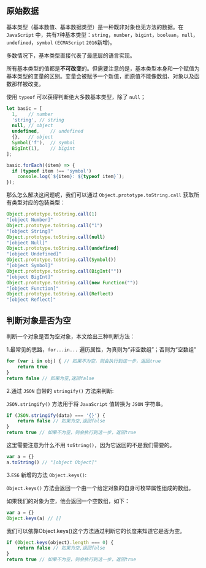 ## 原始数据

基本类型（基本数值、基本数据类型）是一种既非对象也无方法的数据。在 `JavaScript` 中，共有`7`种基本类型：`string`，`number`，`bigint`，`boolean`，`null`，`undefined`，`symbol` `(ECMAScript` `2016`新增)。

多数情况下，基本类型直接代表了最底层的语言实现。

所有基本类型的值都是**不可改变**的。但需要注意的是，基本类型本身和一个赋值为基本类型的变量的区别。变量会被赋予一个新值，而原值不能像数组、对象以及函数那样被改变。

使用 `typeof` 可以获得判断绝大多数基本类型，除了 `null`；

```js
let basic = [
  1,	// number
  'string',	// string
  null,	// object
  undefined,	// undefined
  {},	// object
  Symbol('f'),	// symbol
  BigInt(1),	// bigint
];

basic.forEach((item) => {
  if (typeof item !== 'symbol')
    console.log(`${item}: ${typeof item}`);
});
```

那么怎么解决这问题呢，我们可以通过 `Object.prototype.toString.call` 获取所有类型对应的包装类型：

```js
Object.prototype.toString.call(1)
"[object Number]"
Object.prototype.toString.call("1")
"[object String]"
Object.prototype.toString.call(null)
"[object Null]"
Object.prototype.toString.call(undefined)
"[object Undefined]"
Object.prototype.toString.call(Symbol())
"[object Symbol]"
Object.prototype.toString.call(BigInt(""))
"[object BigInt]"
Object.prototype.toString.call(new Function(""))
"[object Function]"
Object.prototype.toString.call(Reflect)
"[object Reflect]"
```

## 判断对象是否为空

判断一个对象是否为空对象，本文给出三种判断方法：

1.最常见的思路，`for...in...` 遍历属性，为真则为“非空数组”；否则为“空数组”

```js
for (var i in obj) { // 如果不为空，则会执行到这一步，返回true
    return true
}
return false // 如果为空,返回false
```

2.通过 `JSON` 自带的 `stringify()` 方法来判断:

`JSON.stringify()` 方法用于将 `JavaScript` 值转换为 `JSON` 字符串。

```js
if (JSON.stringify(data) === '{}') {
    return false // 如果为空,返回false
}
return true // 如果不为空，则会执行到这一步，返回true
```

这里需要注意为什么不用 `toString()`，因为它返回的不是我们需要的。

```js
var a = {}
a.toString() // "[object Object]"
```

3.`ES6` 新增的方法 `Object.keys()`:

`Object.keys()` 方法会返回一个由一个给定对象的自身可枚举属性组成的数组。

如果我们的对象为空，他会返回一个空数组，如下：

```js
var a = {}
Object.keys(a) // []
```

我们可以依靠Object.keys()这个方法通过判断它的长度来知道它是否为空。

```js
if (Object.keys(object).length === 0) {
    return false // 如果为空,返回false
}
return true // 如果不为空，则会执行到这一步，返回true
```